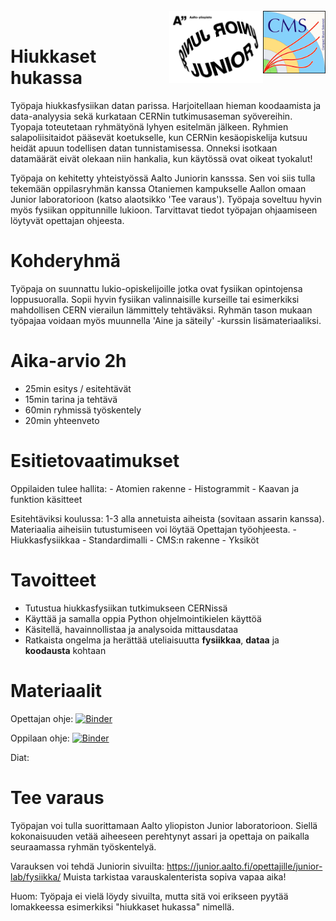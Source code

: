 <br>
 <img src="https://github.com/cms-opendata-education/cms-jupyter-materials-finnish/blob/master/Kuvat/CMSlogo_color_label_1024_May2014.png?raw=true"  align="right" width="100px" title="CMS projektin oma logo">                   
 <img src="https://github.com/cms-opendata-education/cms-jupyter-materials-finnish/blob/master/Kuvat/aaltojunior_logo.PNG?raw=true"  align="right" width="150px" title="CMS projektin oma logo">
 <br>
 
# Hiukkaset hukassa

Työpaja hiukkasfysiikan datan parissa. Harjoitellaan hieman koodaamista ja data-analyysia sekä kurkataan CERNin tutkimusaseman syövereihin. Tyopaja toteutetaan ryhmätyönä lyhyen esitelmän jälkeen. Ryhmien salapoliisitaidot pääsevät koetukselle, kun CERNin kesäopiskelija kutsuu heidät apuun todellisen datan tunnistamisessa. Onneksi isotkaan datamäärät eivät olekaan niin hankalia, kun käytössä ovat oikeat tyokalut! 

Työpaja on kehitetty yhteistyössä Aalto Juniorin kansssa. Sen voi siis tulla tekemään oppilasryhmän kanssa Otaniemen kampukselle Aallon omaan Junior laboratorioon (katso alaotsikko 'Tee varaus'). Työpaja soveltuu hyvin myös fysiikan oppitunnille lukioon. Tarvittavat tiedot työpajan ohjaamiseen löytyvät opettajan ohjeesta.

# Kohderyhmä
Työpaja on suunnattu lukio-opiskelijoille jotka ovat fysiikan opintojensa loppusuoralla.
Sopii hyvin fysiikan valinnaisille kurseille tai esimerkiksi mahdollisen CERN vierailun lämmittely tehtäväksi. Ryhmän tason mukaan työpajaa voidaan myös muunnella 'Aine ja säteily' -kurssin lisämateriaaliksi.

# Aika-arvio 2h
   - 25min esitys / esitehtävät
   - 15min tarina ja tehtävä
   - 60min ryhmissä työskentely
   - 20min yhteenveto

# Esitietovaatimukset
Oppilaiden tulee hallita:
    - Atomien rakenne
    - Histogrammit
    - Kaavan ja funktion käsitteet


Esitehtäviksi koulussa:
1-3 alla annetuista aiheista (sovitaan assarin kanssa). Materiaalia aiheisiin tutustumiseen voi löytää Opettajan työohjeesta.
    - Hiukkasfysiikkaa
    - Standardimalli
    - CMS:n rakenne
    - Yksiköt


# Tavoitteet
* Tutustua hiukkasfysiikan tutkimukseen CERNissä
* Käyttää ja samalla oppia Python ohjelmointikielen käyttöä
* Käsitellä, havainnollistaa ja analysoida  mittausdataa
* Ratkaista ongelma ja herättää uteliaisuutta **fysiikkaa**, **dataa** ja **koodausta** kohtaan


# Materiaalit

Opettajan ohje: [![Binder](https://mybinder.org/badge_logo.svg)](https://mybinder.org/v2/gh/AaltoJunior/Hiukkaset-Hukassa/HEAD?filepath=%2FHiukkasetHukassaOpettaja.ipynb)

Oppilaan ohje: [![Binder](https://mybinder.org/badge_logo.svg)](https://mybinder.org/v2/gh/AaltoJunior/Hiukkaset-Hukassa/HEAD?filepath=%2FHiukkasetHukassaOppilas.ipynb)

Diat: 

# Tee varaus

Työpajan voi tulla suorittamaan Aalto yliopiston Junior laboratorioon. Siellä kokonaisuuden vetää aiheeseen perehtynyt assari ja opettaja on paikalla seuraamassa ryhmän työskentelyä.

Varauksen voi tehdä Juniorin sivuilta: https://junior.aalto.fi/opettajille/junior-lab/fysiikka/
Muista tarkistaa varauskalenterista sopiva vapaa aika!

Huom: Työpaja ei vielä löydy sivuilta, mutta sitä voi erikseen pyytää lomakkeessa esimerkiksi "hiukkaset hukassa" nimellä.



